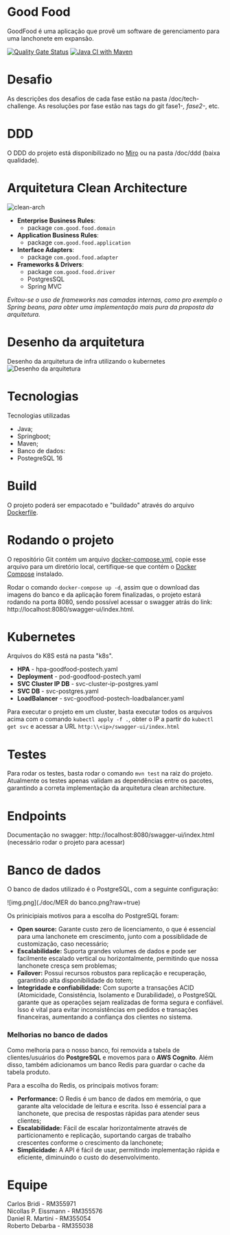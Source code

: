 
# Good Food

GoodFood é uma aplicação que provê um software de gerenciamento para uma lanchonete em expansão.

[![Quality Gate Status](https://sonarcloud.io/api/project_badges/measure?project=goodfood-postech-org_goodfood-postech&metric=alert_status)](https://sonarcloud.io/summary/new_code?id=goodfood-postech-org_goodfood-postech) [![Java CI with Maven](https://github.com/carlosbridi/goodfood-postech/actions/workflows/maven.yml/badge.svg)](https://github.com/carlosbridi/goodfood-postech/actions/workflows/maven.yml)

# Desafio

As descrições dos desafios de cada fase estão na pasta /doc/tech-challenge.
As resoluções por fase estão nas tags do git fase1-*, fase2-*, etc.


# DDD

O DDD do projeto está disponibilizado no [Miro](https://miro.com/app/board/uXjVKTxXwGc=/?share_link_id=520536120828) ou na pasta /doc/ddd (baixa qualidade).


# Arquitetura Clean Architecture

![clean-arch](/doc/clean-architecture.jpg?raw=true)
- **Enterprise Business Rules**:
  - package `com.good.food.domain`
- **Application Business Rules**:
  - package `com.good.food.application`
- **Interface Adapters**:
  - package `com.good.food.adapter`
- **Frameworks & Drivers**:
  - package `com.good.food.driver`
  - PostgresSQL
  - Spring MVC

*Evitou-se o uso de frameworks nas camadas internas, como pro exemplo o Spring beans, para obter uma implementação mais pura da proposta da arquitetura.*

# Desenho da arquitetura
Desenho da arquitetura de infra utilizando o kubernetes
![Desenho da arquitetura](./doc/desenho_arquitetura.png?raw=true)


# Tecnologias

Tecnologias utilizadas
- Java;
- Springboot;
- Maven;
- Banco de dados:
- PostegreSQL 16


# Build
O projeto poderá ser empacotado e "buildado" através do arquivo [Dockerfile](https://github.com/carlosbridi/goodfood-postech/blob/main/Dockefile).

# Rodando o projeto

O repositório Git contém um arquivo [docker-compose.yml](https://github.com/carlosbridi/goodfood-postech/blob/main/docker-compose.yml), copie esse arquivo para um diretório local, certifique-se que contém o [Docker Compose](https://docs.docker.com/compose/install/) instalado.

Rodar o comando `docker-compose up -d`, assim que o download das imagens do banco e da aplicação forem finalizadas, o projeto estará rodando na porta 8080, sendo possível acessar o swagger atrás do link: http://localhost:8080/swagger-ui/index.html.

# Kubernetes 

Arquivos do K8S está na pasta "k8s".
 * **HPA** - hpa-goodfood-postech.yaml
 * **Deployment** - pod-goodfood-postech.yaml
 * **SVC Cluster IP DB** - svc-cluster-ip-postgres.yaml
 * **SVC DB** - svc-postgres.yaml
 * **LoadBalancer** - svc-goodfood-postech-loadbalancer.yaml
 
Para executar o projeto em um cluster, basta executar todos os arquivos acima com o comando `kubectl apply -f .`, obter o IP a partir do `kubectl get svc` e acessar a URL `http:\\<ip>/swagger-ui/index.html`

# Testes
Para rodar os testes, basta rodar o comando `mvn test` na raiz do projeto.
Atualmente os testes apenas validam as dependências entre os pacotes, garantindo a correta implementação da arquitetura clean architecture.

# Endpoints
Documentação no swagger: http://localhost:8080/swagger-ui/index.html (necessário rodar o projeto para acessar)

# Banco de dados
O banco de dados utilizado é o PostgreSQL, com a seguinte configuração:

![img.png](./doc/MER do banco.png?raw=true)

Os prinicipiais motivos para a escolha do PostgreSQL foram:
- **Open source:** Garante custo zero de licenciamento, o que é essencial para uma lanchonete em crescimento, junto com a possiblidade de customização, caso necessário;
- **Escalabilidade:** Suporta grandes volumes de dados e pode ser facilmente escalado vertical ou horizontalmente, permitindo que nossa lanchonete cresça sem problemas;
- **Failover:** Possui recursos robustos para replicação e recuperação, garantindo alta disponibilidade do totem;
- **Integridade e confiabilidade:** Com suporte a transações ACID (Atomicidade, Consistência, Isolamento e Durabilidade), o PostgreSQL garante que as operações sejam realizadas de forma segura e confiável. Isso é vital para evitar inconsistências em pedidos e transações financeiras, aumentando a confiança dos clientes no sistema.

### Melhorias no banco de dados

Como melhoria para o nosso banco, foi removida a tabela de clientes/usuários do **PostgreSQL** e movemos para o **AWS Cognito**. 
Além disso, também adicionamos um banco Redis para guardar o cache da tabela produto.

Para a escolha do Redis, os principais motivos foram:
- **Performance:** O Redis é um banco de dados em memória, o que garante alta velocidade de leitura e escrita. Isso é essencial para a lanchonete, que precisa de respostas rápidas para atender seus clientes;
- **Escalabilidade:** Fácil de escalar horizontalmente através de particionamento e replicação, suportando cargas de trabalho crescentes conforme o crescimento da lanchonete;
- **Simplicidade:** A API é fácil de usar, permitindo implementação rápida e eficiente, diminuindo o custo do desenvolvimento.


# Equipe
Carlos Bridi - RM355971  
Nicollas P. Eissmann - RM355576  
Daniel R. Martini - RM355054  
Roberto Debarba - RM355038  

